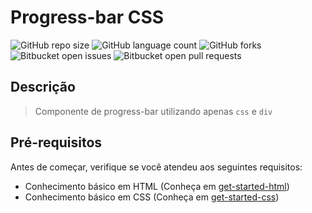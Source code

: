 # Progress-bar CSS

![GitHub repo size](https://img.shields.io/github/repo-size/alexandrekatsuura/progress-bar-css?style=for-the-badge)
![GitHub language count](https://img.shields.io/github/languages/count/alexandrekatsuura/progress-bar-css?style=for-the-badge)
![GitHub forks](https://img.shields.io/github/forks/alexandrekatsuura/progress-bar-css?style=for-the-badge)
![Bitbucket open issues](https://img.shields.io/bitbucket/issues/alexandrekatsuura/progress-bar-css?style=for-the-badge)
![Bitbucket open pull requests](https://img.shields.io/bitbucket/pr-raw/alexandrekatsuura/progress-bar-css?style=for-the-badge)

[get-started-html]: https://github.com/alexandrekatsuura/get-started-html
[get-started-css]: https://github.com/alexandrekatsuura/get-started-css

## Descrição
> Componente de progress-bar utilizando apenas `css` e `div` 

## Pré-requisitos
Antes de começar, verifique se você atendeu aos seguintes requisitos:
* Conhecimento básico em HTML (Conheça em [get-started-html][get-started-html])
* Conhecimento básico em CSS (Conheça em [get-started-css][get-started-css])

